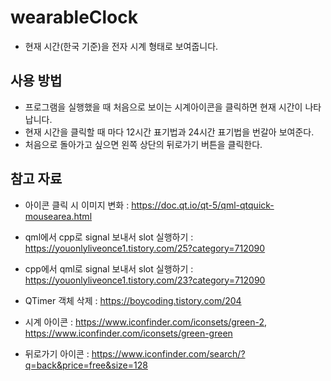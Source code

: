 # wearableClock
- 현재 시간(한국 기준)을 전자 시계 형태로 보여줍니다.

## 사용 방법
- 프로그램을 실행했을 때 처음으로 보이는 시계아이콘을 클릭하면 현재 시간이 나타납니다.
- 현재 시간을 클릭할 때 마다 12시간 표기법과 24시간 표기법을 번갈아 보여준다.
- 처음으로 돌아가고 싶으면 왼쪽 상단의 뒤로가기 버튼을 클릭한다.

## 참고 자료
- 아이콘 클릭 시 이미지 변화 : https://doc.qt.io/qt-5/qml-qtquick-mousearea.html
- qml에서 cpp로 signal 보내서 slot 실행하기 : https://youonlyliveonce1.tistory.com/25?category=712090
- cpp에서 qml로 signal 보내서 slot 실행하기 : https://youonlyliveonce1.tistory.com/23?category=712090
- QTimer 객체 삭제 : https://boycoding.tistory.com/204

- 시계 아이콘 : https://www.iconfinder.com/iconsets/green-2, https://www.iconfinder.com/iconsets/green-green
- 뒤로가기 아이콘 : https://www.iconfinder.com/search/?q=back&price=free&size=128
